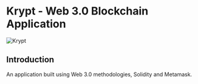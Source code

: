 # Krypt - Web 3.0 Blockchain Application
![Krypt](https://i.ibb.co/DVF4tNW/image.png)

## Introduction

An application built using Web 3.0 methodologies, Solidity and Metamask.
